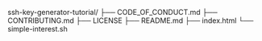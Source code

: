 ssh-key-generator-tutorial/
├── CODE_OF_CONDUCT.md
├── CONTRIBUTING.md
├── LICENSE
├── README.md
├── index.html
└── simple-interest.sh
